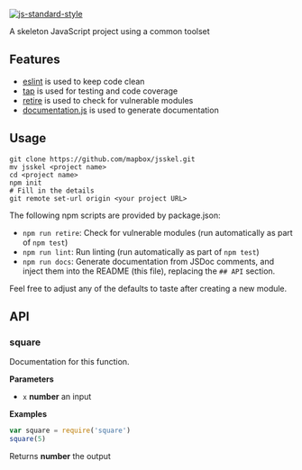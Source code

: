 [![js-standard-style](https://cdn.rawgit.com/feross/standard/master/badge.svg)](https://github.com/feross/standard)

A skeleton JavaScript project using a common toolset

## Features

-   [eslint](http://eslint.org/) is used to keep code clean
-   [tap](https://www.npmjs.com/package/tap) is used for testing and code coverage
-   [retire](https://blog.liftsecurity.io/2014/11/19/bower-components-with-known-vulnerabilities) is used to check for vulnerable modules
-   [documentation.js](http://documentation.js.org/) is used to generate documentation

## Usage

    git clone https://github.com/mapbox/jsskel.git
    mv jsskel <project name>
    cd <project name>
    npm init
    # Fill in the details
    git remote set-url origin <your project URL>

The following npm scripts are provided by package.json:

-   `npm run retire`: Check for vulnerable modules (run automatically as part of `npm test`)
-   `npm run lint`: Run linting (run automatically as part of `npm test`)
-   `npm run docs`: Generate documentation from JSDoc comments, and inject them into the README (this file), replacing the `## API` section.

Feel free to adjust any of the defaults to taste after creating a new module.

## API

### square

Documentation for this function.


**Parameters**

-   `x` **number** an input



**Examples**

```javascript
var square = require('square')
square(5)
```



Returns **number** the output



